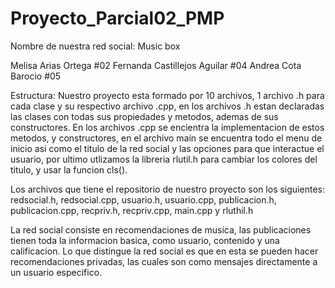 # Proyecto_Parcial02_PMP
Nombre de nuestra red social: Music box

Melisa Arias Ortega #02
Fernanda Castillejos Aguilar #04
Andrea Cota Barocio #05

Estructura: 
Nuestro proyecto esta formado por 10 archivos, 1 archivo .h para cada clase y su respectivo archivo .cpp, en los archivos .h estan declaradas las clases con todas sus propiedades y metodos, ademas de sus constructores. En los archivos .cpp se encientra la implementacion de estos metodos, y constructores, en el archivo main se encuentra todo el menu de inicio asi como el titulo de la red social y las opciones para que interactue el usuario, por ultimo utlizamos la libreria rlutil.h para cambiar los colores del titulo, y usar la funcion cls(). 

Los archivos que tiene el repositorio de nuestro proyecto son los siguientes: redsocial.h, redsocial.cpp, usuario.h, usuario.cpp, publicacion.h, publicacion.cpp, recpriv.h, recpriv.cpp, main.cpp y rluthil.h

La red social consiste en recomendaciones de musica, las publicaciones tienen toda la informacion basica, como usuario, contenido y una calificacion. Lo que distingue la red social es que en esta se pueden hacer recomendaciones privadas, las cuales son como mensajes directamente a un usuario especifico. 
